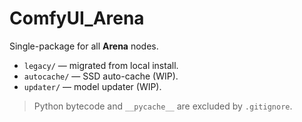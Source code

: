 # ComfyUI_Arena

Single-package for all **Arena** nodes.

- `legacy/` — migrated from local install.
- `autocache/` — SSD auto-cache (WIP).
- `updater/` — model updater (WIP).

> Python bytecode and `__pycache__` are excluded by `.gitignore`.
